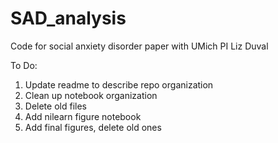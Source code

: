 # SAD_analysis
Code for social anxiety disorder paper with UMich PI Liz Duval

To Do: 
1. Update readme to describe repo organization
2. Clean up notebook organization 
3. Delete old files
4. Add nilearn figure notebook
5. Add final figures, delete old ones

